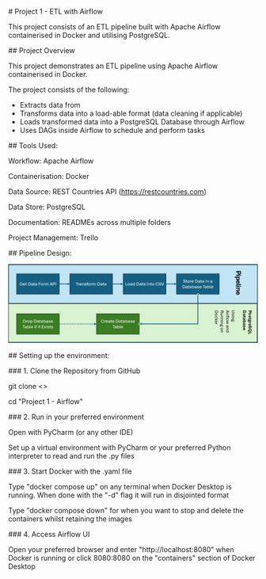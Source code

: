 \# Project 1 - ETL with Airflow

This project consists of an ETL pipeline built with Apache Airflow containerised in Docker and utilising PostgreSQL.


\## Project Overview

This project demonstrates an ETL pipeline using Apache Airflow containerised in Docker.  

The project consists of the following:

* Extracts <data> data from <source>
* Transforms data into a load-able format (data cleaning if applicable)
* Loads transformed data into a PostgreSQL Database through Airflow
* Uses DAGs inside Airflow to schedule and perform tasks



\## Tools Used:

Workflow: Apache Airflow

Containerisation: Docker

Data Source: REST Countries API (https://restcountries.com)

Data Store: PostgreSQL

Documentation: READMEs across multiple folders

Project Management: Trello



\## Pipeline Design:

![graph](project1_graph.png)


\## Setting up the environment:

\### 1. Clone the Repository from GitHub

git clone <>

cd "Project 1 - Airflow"

\### 2. Run in your preferred environment

Open with PyCharm (or any other IDE)  

Set up a virtual environment with PyCharm or your preferred Python interpreter to read and run the .py files  

\### 3. Start Docker with the .yaml file

Type "docker compose up" on any terminal when Docker Desktop is running. When done with the "-d" flag it will run in disjointed format  

Type "docker compose down" for when you want to stop and delete the containers whilst retaining the images  

\### 4. Access Airflow UI

Open your preferred browser and enter "http://localhost:8080" when Docker is running or click 8080:8080 on the "containers" section of Docker Desktop  





